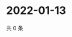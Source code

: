 # 2022-01-13

共 0 条

<!-- BEGIN WEIBO -->
<!-- 最后更新时间 Thu Jan 13 2022 15:15:14 GMT+0800 (China Standard Time) -->

<!-- END WEIBO -->
